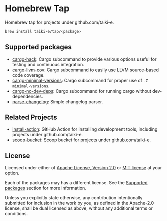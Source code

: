 # Homebrew Tap

Homebrew tap for projects under github.com/taiki-e.

```sh
brew install taiki-e/tap/<package>
```

## Supported packages

- [cargo-hack]: Cargo subcommand to provide various options useful for testing and continuous integration.
- [cargo-llvm-cov]: Cargo subcommand to easily use LLVM source-based code coverage.
- [cargo-minimal-versions]: Cargo subcommand for proper use of `-Z minimal-versions`.
- [cargo-no-dev-deps]: Cargo subcommand for running cargo without dev-dependencies.
- [parse-changelog]: Simple changelog parser.

[cargo-hack]: https://github.com/taiki-e/cargo-hack
[cargo-llvm-cov]: https://github.com/taiki-e/cargo-llvm-cov
[cargo-minimal-versions]: https://github.com/taiki-e/cargo-minimal-versions
[cargo-no-dev-deps]: https://github.com/taiki-e/cargo-no-dev-deps
[parse-changelog]: https://github.com/taiki-e/parse-changelog

## Related Projects

- [install-action]: GitHub Action for installing development tools, including projects under github.com/taiki-e.
- [scoop-bucket]: Scoop bucket for projects under github.com/taiki-e.

[install-action]: https://github.com/taiki-e/install-action
[scoop-bucket]: https://github.com/taiki-e/scoop-bucket

## License

Licensed under either of [Apache License, Version 2.0](LICENSE-APACHE) or
[MIT license](LICENSE-MIT) at your option.

Each of the packages may has a different license. See the
[Supported packages](#supported-packages) section for more information.

Unless you explicitly state otherwise, any contribution intentionally submitted
for inclusion in the work by you, as defined in the Apache-2.0 license, shall
be dual licensed as above, without any additional terms or conditions.
